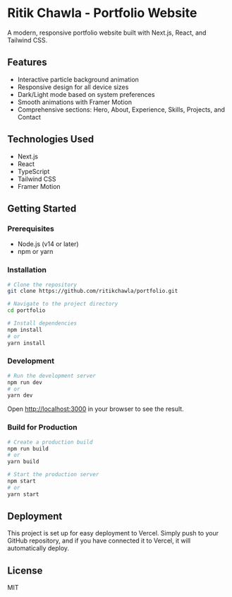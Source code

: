 # Ritik Chawla - Portfolio Website

A modern, responsive portfolio website built with Next.js, React, and Tailwind CSS.

## Features

- Interactive particle background animation
- Responsive design for all device sizes
- Dark/Light mode based on system preferences
- Smooth animations with Framer Motion
- Comprehensive sections: Hero, About, Experience, Skills, Projects, and Contact

## Technologies Used

- Next.js
- React
- TypeScript
- Tailwind CSS
- Framer Motion

## Getting Started

### Prerequisites

- Node.js (v14 or later)
- npm or yarn

### Installation

```bash
# Clone the repository
git clone https://github.com/ritikchawla/portfolio.git

# Navigate to the project directory
cd portfolio

# Install dependencies
npm install
# or
yarn install
```

### Development

```bash
# Run the development server
npm run dev
# or
yarn dev
```

Open [http://localhost:3000](http://localhost:3000) in your browser to see the result.

### Build for Production

```bash
# Create a production build
npm run build
# or
yarn build

# Start the production server
npm start
# or
yarn start
```

## Deployment

This project is set up for easy deployment to Vercel. Simply push to your GitHub repository, and if you have connected it to Vercel, it will automatically deploy.

## License

MIT
